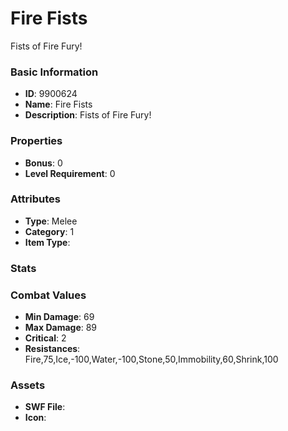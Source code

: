 # Fire Fists

Fists of Fire Fury!

### Basic Information

- **ID**: 9900624
- **Name**: Fire Fists
- **Description**: Fists of Fire Fury!

### Properties

- **Bonus**: 0
- **Level Requirement**: 0

### Attributes

- **Type**: Melee
- **Category**: 1
- **Item Type**: 

### Stats


### Combat Values

- **Min Damage**: 69
- **Max Damage**: 89
- **Critical**: 2
- **Resistances**: Fire,75,Ice,-100,Water,-100,Stone,50,Immobility,60,Shrink,100

### Assets

- **SWF File**: 
- **Icon**: 

